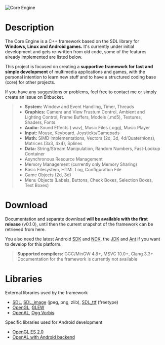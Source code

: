 ![Core Engine](http://www.maus-games.at/site/images/core/core_header_cut.png)

# Description
The Core Engine is a C++ framework based on the SDL library for **Windows, Linux and Android games.** It's currently under initial development and gets re-written from old code, some of the features already implemented are listed below.

This project is focused on creating a **supportive framework for fast and simple development** of multimedia applications and games, with the personal intention to learn new stuff and to have a structured coding base (core) for other projects.

If you have any suggestions or problems, feel free to contact me or simply create an issue on Bitbucket.

> - **System:** Window and Event Handling, Timer, Threads 
> - **Graphics:** Camera and View Frustum Control, Ambient and Lighting Control, Frame Buffers, Models (.md5), Textures, Shaders, Fonts
> - **Audio:** Sound Effects (.wav), Music Files (.ogg), Music Player
> - **Input:** Mouse, Keyboard, Joysticks/Gamepads 
> - **Math:** SIMD Implementations, Vectors (2d, 3d, 4d/Quaternions), Matrices (3x3, 4x4), Splines
> - **Data:** String/Stream Manipulation, Random Numbers, Fast-Lookup Container
> - Asynchronous Resource Management
> - Memory Management (currently only Memory Sharing)
> - Basic Filesystem, HTML Log, Configuration File
> - Game Objects (2d, 3d)
> - Menu Objects (Labels, Buttons, Check Boxes, Selection Boxes, Text Boxes)


# Download

Documentation and separate download **will be available with the first release** (v0.1.0), until then the current snapshot of the framework can be retrieved from here.

You also need the latest Android [SDK][5] and [NDK][6], the [JDK][7] and [Ant][8] if you want to develop for this platform.

> **Supported compilers:** GCC/MinGW 4.8+, MSVC 10.0+, Clang 3.3+  
> Documentation for the framework is currently not available


# Libraries
External libraries used by the framework

- [SDL][10], [SDL_image][11] (jpeg, png, zlib), [SDL_ttf][12] (freetype)
- [OpenGL][13], [GLEW][14]
- [OpenAL][15], [Ogg Vorbis][16]

Specific libraries used for Android development

- [OpenGL ES 2.0][17]
- [OpenAL with Android backend][18]


[5]:  http://developer.android.com/sdk/
[6]:  http://developer.android.com/tools/sdk/ndk/
[7]:  http://www.oracle.com/technetwork/java/javase/downloads/
[8]:  http://ant.apache.org/
[10]: http://www.libsdl.org/
[11]: http://www.libsdl.org/projects/SDL_image/
[12]: http://www.libsdl.org/projects/SDL_ttf/
[13]: http://www.khronos.org/opengl/
[14]: http://glew.sourceforge.net/
[15]: http://www.openal-soft.org/
[16]: http://www.xiph.org/
[17]: http://www.khronos.org/opengles/
[18]: http://repo.or.cz/w/openal-soft/android.git
